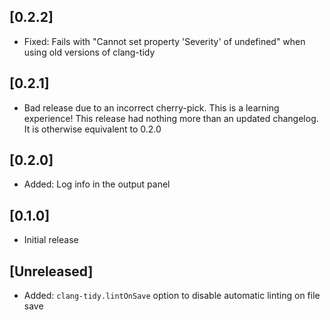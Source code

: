 ## [0.2.2]

- Fixed: Fails with "Cannot set property 'Severity' of undefined" when using
old versions of clang-tidy

## [0.2.1]

- Bad release due to an incorrect cherry-pick. This is a learning experience!
This release had nothing more than an updated changelog. It is otherwise
equivalent to 0.2.0

## [0.2.0]

- Added: Log info in the output panel

## [0.1.0]

- Initial release

## [Unreleased]

- Added: `clang-tidy.lintOnSave` option to disable automatic linting on file save
